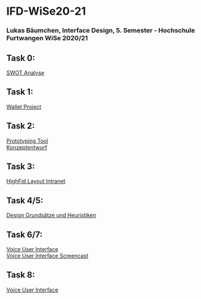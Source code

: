 # IFD-WiSe20-21
<h3> Lukas Bäumchen, Interface Design, 5. Semester - Hochschule Furtwangen WiSe 2020/21 </h3>

<h2>Task 0:</h2> 
<a href="https://github.com/baeumche/IFD-WiSe20-21/blob/main/Aufgabe_00/Aufgabe_0.png">SWOT Analyse</a>

<h2>Task 1:</h2> 
<a href="https://github.com/baeumche/IFD-WiSe20-21/blob/main/Aufgabe_01/Aufgabe_01.pdf">Wallet Project</a>

<h2>Task 2:</h2> 
<a href="https://github.com/baeumche/IFD-WiSe20-21/blob/main/Aufgabe_02/2-1.md">Prototyping Tool</a> <br> 
<a href="https://github.com/baeumche/IFD-WiSe20-21/blob/main/Aufgabe_02/Aufgabe_2.2.pdf">Konzeptentwurf</a>

<h2>Task 3:</h2> 
<a href="https://xd.adobe.com/view/fa6c3db7-7d1b-4e36-8671-0dbec69009af-af3f/">HighFid Layout Intranet</a>

<h2>Task 4/5:</h2> 
<a href="https://github.com/baeumche/IFD-WiSe20-21/blob/main/Aufgabe_04/VUI_HFU_Student.png">Design Grundsätze und Heuristiken</a>

<h2>Task 6/7:</h2> 
<a href="https://xd.adobe.com/view/d16a5278-0c2b-451d-8bd7-3ff907072ec1-8439/">Voice User Interface</a> <br>
<a href="https://drive.google.com/file/d/18j_sTf48ajyyVL95LjwryIeBtfbQDdH4/view?usp=sharing">Voice User Interface Screencast</a>

<h2>Task 8:</h2> 
<a href="https://github.com/baeumche/IFD-WiSe20-21/blob/main/Aufgabe_08/Dokumentation_VR_Brille_IFD.pdf">Voice User Interface</a>
